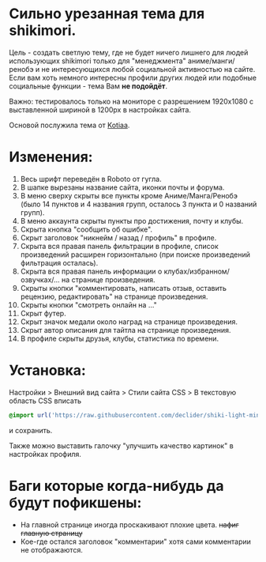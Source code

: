 # Сильно урезанная тема для shikimori.

Цель - создать светлую тему, где не будет ничего лишнего для людей использующих shikimori только для "менеджмента" аниме/манги/ренобэ и не интересующихся любой социальной активностью на сайте. Если вам хоть немного интересны профили других людей или подобные социальные функции - тема Вам **не подойдёт**.

Важно: тестировалось только на мониторе с разрешением 1920x1080 с выставленной шириной в 1200px в настройках сайта.

Основой послужила тема от [Kotiaa](https://github.com/Kotiaa/shiki-light).

# Изменения:
1. Весь шрифт переведён в Roboto от гугла.
2. В шапке вырезаны название сайта, иконки почты и форума.
3. В меню сверху скрыты все пункты кроме Аниме/Манга/Ренобэ (было 14 пунктов и 4 названия групп, осталось 3 пункта и 0 названий групп).
4. В меню аккаунта скрыты пункты про достижения, почту и клубы.
5. Скрыта кнопка "сообщить об ошибке".
6. Скрыт заголовок "никнейм / назад / профиль" в профиле.
7. Скрыта вся правая панель фильтрации в профиле, список произведений расширен горизонтально (при поиске произведений фильтрация осталась).
8. Скрыта вся правая панель информации о клубах/избранном/озвучках/... на странице произведения.
9. Скрыты кнопки "комментировать, написать отзыв, оставить рецензию, редактировать" на странице произведения.
10. Скрыты кнопки "смотреть онлайн на ..."
11. Скрыт футер.
12. Скрыт значок медали около наград на странице произведения.
13. Скрыт автор описания для тайтла на странице произведения.
14. В профиле скрыты друзья, клубы, статистика по времени.

# Установка:
Настройки > Внешний вид сайта > Стили сайта CSS > В текстовую область CSS вписать
```css
@import url('https://raw.githubusercontent.com/declider/shiki-light-mini/master/shiki-light-theme.css');
```
и сохранить.

Также можно выставить галочку "улучшить качество картинок" в настройках профиля.


# Баги которые когда-нибудь да будут пофикшены:
- На главной странице иногда проскакивают плохие цвета. ~~нафиг главную страницу~~
- Кое-где остался заголовок "комментарии" хотя сами комментарии не отображаются.
